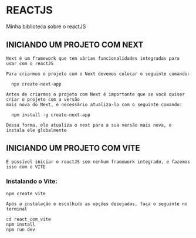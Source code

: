 # REACTJS 

  Minha biblioteca sobre o reactJS

## INICIANDO UM PROJETO COM NEXT

    Next é um framework que tem várias funcionalidades integradas para usar com o reactJS

    Para criarmos o projeto com o Next devemos colocar o seguinte comando:

      npx create-next-app

    Antes de criarmos o projeto com Next é importante que se você quiser criar o projeto com a versão
    mais nova do Next, é necessário atualiza-lo com o seguinte comando:

      npm install -g create-next-app

    Dessa forma, ele atualiza o next para a sua versão mais nova, e instala ele globalmente

## INICIANDO UM PROJETO COM VITE

    É possível iniciar o reactJS sem nenhum framework integrado, e fazemos isso com o VITE

### Instalando o Vite:

    npm create vite

    Após a instalação e escolhido as opções desejadas, faça o seguinte no terminal

    cd react_com_vite
    npm install
    npm run dev
